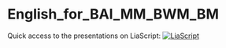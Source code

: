 # English_for_BAI_MM_BWM_BM

Quick access to the presentations on LiaScript:
[![LiaScript](https://raw.githubusercontent.com/LiaScript/LiaScript/master/badges/course.svg)](https://liascript.github.io/course/?https://raw.githubusercontent.com/ToniMahojoni/English_for_BAI_MM_BWM_BM/main/presentations/presentations.md#1)
